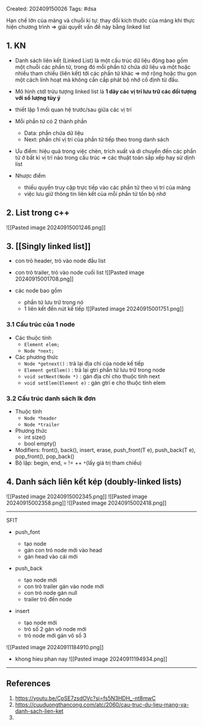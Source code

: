 Created: 202409150026
Tags: #dsa 

Hạn chế lớn của mảng và chuỗi kí tự: thay đổi kích thước của mảng khi thực hiện chương trình => giải quyết vấn đề này bằng linked list
## 1. KN
- Danh sách liên kết (Linked List) là một cấu trúc dữ liệu động bao gồm một chuỗi các phần tử, trong đó mỗi phần tử chứa dữ liệu và một hoặc nhiều tham chiếu (liên kết) tới các phần tử khác => mở rộng hoặc thu gọn một cách linh hoạt mà không cần cấp phát bộ nhớ cố định từ đầu.

- Mô hình ctdl trừu tượng linked list là **1 dãy các vị trí lưu trữ các đối tượng với số lượng tùy ý**
- thiết lập 1 mối quan hệ trước/sau giữa các vị trí
- Mỗi phần tử có 2 thành phần
	- Data: phần chứa dữ liệu
	- Next: phần chỉ vị trí của phần tử tiếp theo trong danh sách

- Ưu điểm: hiệu quả trong việc chèn, trích xuất và di chuyển đến các phần tử ở bất kì vị trí nào trong cấu trúc => các thuật toán sắp xếp hay sử dịnh list
- Nhược điểm
	- thiếu quyền truy cập trực tiếp vào các phần tử theo vị trí của mảng
	- việc lưu giữ thông tin liên kết của mỗi phần tử tốn bộ nhớ

## 2. List trong c++
![[Pasted image 20240915001246.png]]

## 3. [[Singly linked list]]
- con trỏ header, trỏ vào node đầu list
- con trỏ trailer, trỏ vào node cuối list
	![[Pasted image 20240915001708.png]]
	
- các node bao gồm
  - phần tử lưu trữ trong nó
  - 1 liên kết đến nút kế tiếp
	![[Pasted image 20240915001751.png]]

### 3.1 Cấu trúc của 1 node
- Các thuộc tính
  - `Element elem;`
  - `Node *next;`
- Các phương thức
  - `Node *getnext()` : trả lại địa chỉ của node kế tiếp
  - `Element getElem()` : trả lại gtri phần tử lưu trữ trong node
  - `void setNext(Node *)` : gán địa chỉ cho thuộc tính next
  - `void setElem(Element e)` : gán gtri e cho thuộc tính elem
### 3.2 Cấu trúc danh sách lk đơn
- Thuộc tính
  - `Node *header`
  - `Node *trailer`
- Phương thức
  - int size()
  - bool empty()
- Modifiers: front(), back(), insert, erase, push_front(T e), push_back(T e), pop_front(), pop_back()
- Bộ lặp: begin, end, =  !=  ++  `*`(lấy giá trị tham chiếu)

## 4. Danh sách liên kết kép (doubly-linked lists)
![[Pasted image 20240915002345.png]]
![[Pasted image 20240915002358.png]]
![[Pasted image 20240915002418.png]]


----
SFIT
- push_font 
	- tạo node
	- gán con trỏ node mới vào head
	- gán head vào cái mới

- push_back
	- tạo node mới
	- con trỏ trailer gán vào node mới
	- con trỏ node gán null
	- trailer trỏ đến node 

- insert
	- tạo node mới
	- trỏ số 2 gán vô node mới
	- trỏ node mới gán vô số 3

![[Pasted image 20240911184910.png]]

- khong hieu phan nay 
	![[Pasted image 20240911194934.png]]

-----
## References
1. https://youtu.be/CpSE7zsdOVc?si=fs5N3HDH_-nt8mwC
2. https://cuuduongthancong.com/atc/2060/cau-truc-du-lieu-mang-va-danh-sach-lien-ket
3. 


